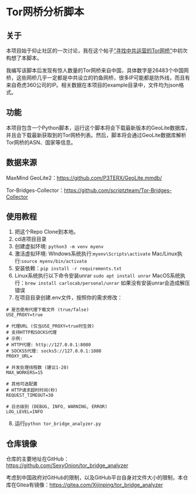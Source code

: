 # Tor网桥分析脚本

## 关于

本项目始于仰止社区的一次讨论，我在这个帖子[“寻找中共运营的Tor网桥”](https://yangzhi.org/question/6783/)中初次构想了本脚本。

我编写该脚本后发现有惊人数量的Tor网桥来自中国，具体数字是26483个中国网桥，这些网桥几乎一定都是中共设立的钓鱼网桥，很多IP可能都是防外线，而且有来自奇虎360公司的IP。相关数据在本项目的example目录中，文件均为json格式。

## 功能

本项目包含一个Python脚本，运行这个脚本将会下载最新版本的GeoLite数据库，并且会下载最新获取到的Tor网桥列表。然后，脚本将会通过GeoLite数据库解析Tor网桥的ASN、国家等信息。

## 数据来源

MaxMind GeoLite2：https://github.com/P3TERX/GeoLite.mmdb/

Tor-Bridges-Collector：https://github.com/scriptzteam/Tor-Bridges-Collector

## 使用教程

1. 把这个Repo Clone到本地。
2. cd进项目目录
3. 创建虚拟环境: ```python3 -m venv myenv```
4. 激活虚拟环境: WIndows系统执行:```myenv\Scripts\activate``` Mac/Linux执行:```source myenv/bin/activate```
5. 安装依赖：```pip install -r requirements.txt```
6. Linux系统执行以下命令安装unrar ```sudo apt install unrar``` MacOS系统执行：```brew install carlocab/personal/unrar``` 如果没有安装unrar会造成解压错误
7. 在项目目录创建.env文件，按照你的需求修改：

```env
# 是否使用代理下载文件 (true/false)
USE_PROXY=true

# 代理URL (仅当USE_PROXY=true时生效)
# 支持HTTP和SOCKS代理
# 示例:
# HTTP代理: http://127.0.0.1:8080
# SOCKS5代理: socks5://127.0.0.1:1080
PROXY_URL=

# 并发处理线程数 (建议1-20)
MAX_WORKERS=15

# 其他可选配置
# HTTP请求超时时间(秒)
REQUEST_TIMEOUT=30

# 日志级别 (DEBUG, INFO, WARNING, ERROR)
LOG_LEVEL=INFO
```
8. 运行```python tor_bridge_analyzer.py```

## 仓库镜像

仓库的主要地址在GitHub：https://github.com/SexyOnion/tor_bridge_analyzer

考虑到中国政府对GitHub的限制，以及GitHub平台自身对文件大小的限制，本仓库在Gitea有镜像：https://gitea.com/Xijinping/tor_bridge_analyzer
